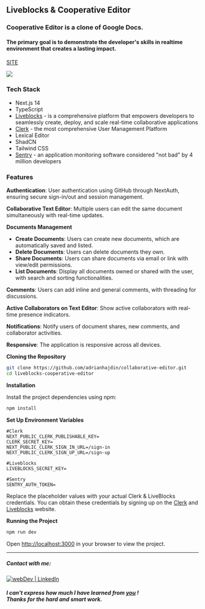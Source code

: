 ## Liveblocks & Cooperative Editor

### Cooperative Editor is a clone of Google Docs. 

#### The primary goal is to demonstrate the developer's skills in realtime environment that creates a lasting impact.


[SITE](https://liveblocks-cooperative-editor-sxidsvit.vercel.app/)

![](demo.gif)


### Tech Stack

- Next.js 14
- TypeScript
- [Liveblocks](https://liveblocks.io/) - is a comprehensive platform that empowers developers to seamlessly create, deploy, and scale real-time collaborative applications
- [Clerk](https://clerk.com/) - the most comprehensive User Management Platform
- Lexical Editor
- ShadCN
- Tailwind CSS
- [Sentry](https://sentry.io/) - an application monitoring software considered "not bad" by 4 million developers

### Features

 **Authentication**: User authentication using GitHub through NextAuth, ensuring secure sign-in/out and session management.

 **Collaborative Text Editor**: Multiple users can edit the same document simultaneously with real-time updates.

 **Documents Management**
  - **Create Documents**: Users can create new documents, which are automatically saved and listed.
  - **Delete Documents**: Users can delete documents they own.
  - **Share Documents**: Users can share documents via email or link with view/edit permissions.
  - **List Documents**: Display all documents owned or shared with the user, with search and sorting functionalities.

 **Comments**: Users can add inline and general comments, with threading for discussions.

 **Active Collaborators on Text Editor**: Show active collaborators with real-time presence indicators.

 **Notifications**: Notify users of document shares, new comments, and collaborator activities.

 **Responsive**: The application is responsive across all devices.



**Cloning the Repository**

```bash
git clone https://github.com/adrianhajdin/collaborative-editor.git 
cd liveblocks-cooperative-editor
```

**Installation**

Install the project dependencies using npm:

```bash
npm install
```

**Set Up Environment Variables**

```env
#Clerk
NEXT_PUBLIC_CLERK_PUBLISHABLE_KEY=
CLERK_SECRET_KEY=
NEXT_PUBLIC_CLERK_SIGN_IN_URL=/sign-in
NEXT_PUBLIC_CLERK_SIGN_UP_URL=/sign-up

#Liveblocks
LIVEBLOCKS_SECRET_KEY=

#Sentry
SENTRY_AUTH_TOKEN=
```

Replace the placeholder values with your actual Clerk & LiveBlocks credentials. You can obtain these credentials by signing up on the [Clerk](https://clerk.com/) and [Liveblocks](liveblocks.io/) website.

**Running the Project**

```bash
npm run dev
```

Open [http://localhost:3000](http://localhost:3000) in your browser to view the project.


---

##### Contact with me:

[<img alt="webDev | LinkedIn" src="https://img.shields.io/badge/linkedin-0077B5.svg?&style=for-the-badge&logo=linkedin&logoColor=white" />][linkedin]

[linkedin]: https://www.linkedin.com/in/sergiy-antonyuk/

##### I can't express how much I have learned from [you](https://www.youtube.com/@javascriptmastery) ! <br> Thanks for the hard and smart work.

